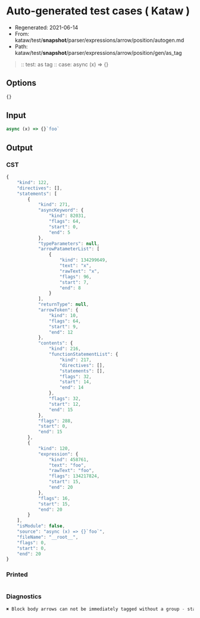 # Auto-generated test cases ( Kataw )
- Regenerated: 2021-06-14
- From: kataw/test/__snapshot__/parser/expressions/arrow/position/autogen.md
- Path: kataw/test/__snapshot__/parser/expressions/arrow/position/gen/as_tag
> :: test: as tag
> :: case: async (x) => {}
## Options

`````js
{}
`````
## Input

`````js
async (x) => {}`foo`
`````
## Output

### CST

```javascript
{
    "kind": 122,
    "directives": [],
    "statements": [
        {
            "kind": 271,
            "asyncKeyword": {
                "kind": 82031,
                "flags": 64,
                "start": 0,
                "end": 5
            },
            "typeParameters": null,
            "arrowPatameterList": [
                {
                    "kind": 134299649,
                    "text": "x",
                    "rawText": "x",
                    "flags": 96,
                    "start": 7,
                    "end": 8
                }
            ],
            "returnType": null,
            "arrowToken": {
                "kind": 10,
                "flags": 64,
                "start": 9,
                "end": 12
            },
            "contents": {
                "kind": 216,
                "functionStatementList": {
                    "kind": 217,
                    "directives": [],
                    "statements": [],
                    "flags": 32,
                    "start": 14,
                    "end": 14
                },
                "flags": 32,
                "start": 12,
                "end": 15
            },
            "flags": 288,
            "start": 0,
            "end": 15
        },
        {
            "kind": 120,
            "expression": {
                "kind": 458761,
                "text": "foo",
                "rawText": "foo",
                "flags": 134217824,
                "start": 15,
                "end": 20
            },
            "flags": 16,
            "start": 15,
            "end": 20
        }
    ],
    "isModule": false,
    "source": "async (x) => {}`foo`",
    "fileName": "__root__",
    "flags": 0,
    "start": 0,
    "end": 20
}
```

### Printed

```javascript

```

### Diagnostics

```javascript
✖ Block body arrows can not be immediately tagged without a group - start: 15, end: 20

```

